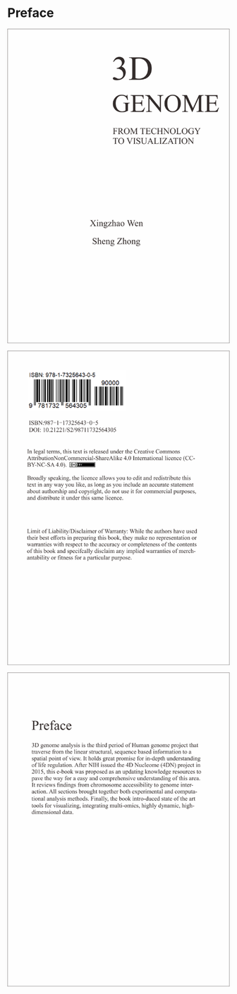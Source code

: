 # Preface

![](.gitbook/assets/cover.png)

![](.gitbook/assets/isbn.png)

![](.gitbook/assets/preface%20%281%29.png)

